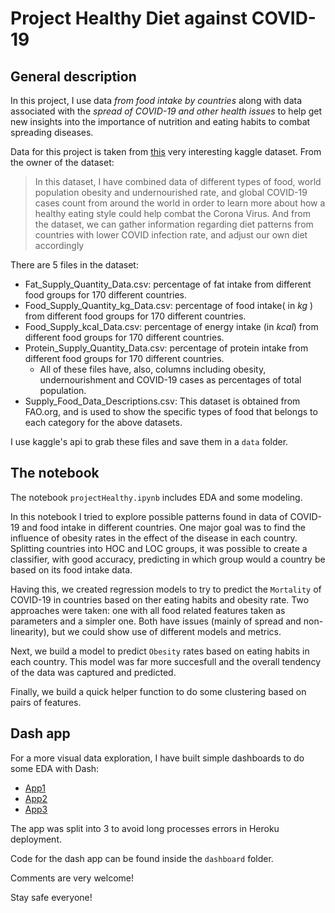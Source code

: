 # Project Healthy Diet against COVID-19

## General description

In this project, I use data *from food intake by countries* along with data associated with the *spread of COVID-19 and other health issues* to help get new insights into the importance of nutrition and eating habits to combat spreading diseases.

Data for this project is taken from [this](https://www.kaggle.com/mariaren/covid19-healthy-diet-dataset) very interesting kaggle dataset. From the owner of the dataset:

> In this dataset, I have combined data of different types of food, world population obesity and undernourished rate, and global COVID-19 cases count from around the world in order to learn more about how a healthy eating style could help combat the Corona Virus. And from the dataset, we can gather information regarding diet patterns from countries with lower COVID infection rate, and adjust our own diet accordingly

There are 5 files in the dataset:
* Fat_Supply_Quantity_Data.csv: percentage of fat intake from different food groups for 170 different countries.
* Food_Supply_Quantity_kg_Data.csv: percentage of food intake( in $kg$ ) from different food groups for 170 different countries.
* Food_Supply_kcal_Data.csv: percentage of energy intake (in $kcal$) from different food groups for 170 different countries.
* Protein_Supply_Quantity_Data.csv: percentage of protein intake from different food groups for 170 different countries.
    * All of these files have, also, columns including obesity, undernourishment and COVID-19 cases as percentages of total population.
* Supply_Food_Data_Descriptions.csv: This dataset is obtained from FAO.org, and is used to show the specific types of food that belongs to each category for the above datasets.

I use kaggle's api to grab these files and save them in a `data` folder.

## The notebook

The notebook `projectHealthy.ipynb` includes EDA and some modeling.

In this notebook I tried to explore possible patterns found in data of COVID-19 and food intake in different countries. One major goal was to find the influence of obesity rates in the effect of the disease in each country. Splitting countries into HOC and LOC groups, it was possible to create a classifier, with good accuracy, predicting in which group would a country be based on its food intake data.

Having this, we created regression models to try to predict the `Mortality` of COVID-19 in countries based on ther eating habits and obesity rate. Two approaches were taken: one with all food related features taken as parameters and a simpler one. Both have issues (mainly of spread and non-linearity), but we could show use of different models and metrics.

Next, we build a model to predict `Obesity` rates based on eating habits in each country. This model was far more succesfull and the overall tendency of the data was captured and predicted.

Finally, we build a quick helper function to do some clustering based on pairs of features.

## Dash app
For a more visual data exploration, I have built simple dashboards to do some EDA with Dash:
- [App1](https://healthycovid19app1.herokuapp.com/)
- [App2](https://healthycovid19app2.herokuapp.com/)
- [App3](https://healthycovid19app3.herokuapp.com/)

The app was split into 3 to avoid long processes errors in Heroku deployment.

Code for the dash app can be found inside the `dashboard` folder.

Comments are very welcome!

Stay safe everyone!
